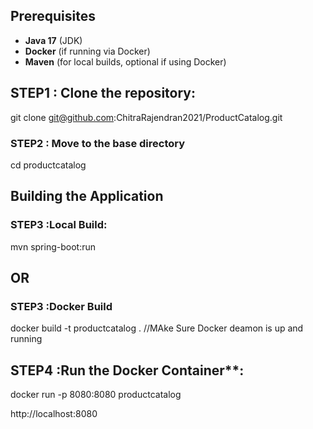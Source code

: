 ## Prerequisites

- **Java 17** (JDK)
- **Docker** (if running via Docker)
- **Maven** (for local builds, optional if using Docker)

## STEP1 : Clone the repository:
git clone git@github.com:ChitraRajendran2021/ProductCatalog.git

### STEP2 : Move to the base directory
cd productcatalog


## Building the Application

### STEP3 :Local Build:
mvn spring-boot:run

## OR

### STEP3 :Docker Build
docker build -t productcatalog .   //MAke Sure Docker deamon is up and running

## STEP4 :Run the Docker Container**:
   docker run -p 8080:8080 productcatalog

http://localhost:8080


